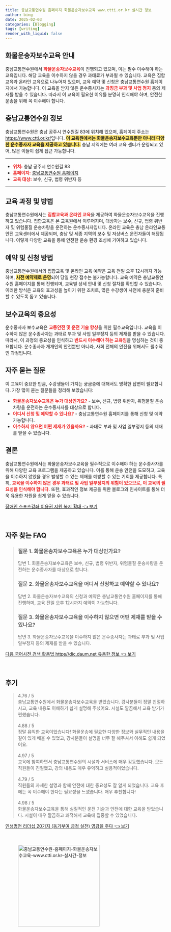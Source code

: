 ```yaml
---
title: 충남교통연수원 홈페이지 화물운송자보수교육 www.ctti.or.kr 실시간 정보
author: bing
date: 2025-02-03
categories: [Blogging]
tags: [writing]
render_with_liquid: false
---
```



<h2 id='화물운송자보수교육 안내'>화물운송자보수교육 안내</h2>

<p>충남교통연수원에서 <b><span style="color: #ee2323;">화물운송자보수교육</span></b>이 진행되고 있으며, 이는 필수 이수해야 하는 교육입니다. 해당 교육을 이수하지 않을 경우 과태료가 부과될 수 있습니다. 교육은 집합교육과 온라인 교육으로 나누어져 있으며, 교육 예약 및 신청은 충남교통연수원 홈페이지에서 가능합니다. 이 교육을 받지 않은 운수종사자는 <b><span style="color: #ee2323;">과징금 부과 및 사업 정지</span></b> 등의 제재를 받을 수 있습니다. 따라서 이 교육이 필요한 이유를 분명히 인식해야 하며, 안전한 운송을 위해 꼭 이수해야 합니다.</p>

<h2 id='충남교통연수원 정보'>충남교통연수원 정보</h2>

<p>충남교통연수원은 충남 공주시 연수원길 83에 위치해 있으며, 홈페이지 주소는 <a href="https://www.ctti.or.kr/">https://www.ctti.or.kr/</a>입니다. <b><span style="background-color: #ffe066;">이 교육원에서는 화물운송자보수교육뿐만 아니라 다양한 운수종사자 교육을 제공하고 있습니다.</span></b> 충남 지역에는 여러 교육 센터가 운영되고 있어, 많은 이들이 쉽게 접근 가능합니다.</p>

<hr />

<ul>
    <li><b><span style="color: #ee2323;">위치:</span></b> 충남 공주시 연수원길 83</li>
    <li><b><span style="color: #ee2323;">홈페이지:</span></b> <a href="https://www.ctti.or.kr/">충남교통연수원 홈페이지</a></li>
    <li><b><span style="color: #ee2323;">교육 대상:</span></b> 보수, 신규, 법령 위반자 등</li>
</ul>

<hr />

<h2 id='교육 과정 및 방법'>교육 과정 및 방법</h2>

<p>충남교통연수원에서는 <b><span style="color: #ee2323;">집합교육과 온라인 교육</span></b>을 제공하여 화물운송자보수교육을 진행하고 있습니다. 집합교육은 본 교육원에서 이루어지며, 대상자는 보수, 신규, 법령 위반자 및 위험물질 운송차량을 운전하는 운수종사자입니다. 온라인 교육은 충남 온라인교통안전 교육센터에서 제공되며, 충남 및 세종 지역의 보수 및 저상버스 운전자들이 해당됩니다. 이렇게 다양한 교육을 통해 안전한 운송 환경 조성에 기여하고 있습니다.</p>

<h2 id='예약 및 신청 방법'>예약 및 신청 방법</h2>

<p>충남교통연수원에서의 집합교육 및 온라인 교육 예약은 교육 전일 오후 12시까지 가능하며, <b><span style="background-color: #ffe066;">사전 예약제로 운영</span></b>되어 당일 현장 접수는 불가능합니다. 교육 예약은 충남교통연수원 홈페이지를 통해 진행되며, 교육별 상세 안내 및 신청 절차를 확인할 수 있습니다. 이러한 방식은 교육의 효과성을 높이기 위한 조치로, 많은 수강생이 사전에 충분히 준비할 수 있도록 돕고 있습니다.</p>

<h2 id='보수교육의 중요성'>보수교육의 중요성</h2>

<p>운수종사자 보수교육은 <b><span style="color: #ee2323;">교통안전 및 운전 기술 향상</span></b>을 위한 필수교육입니다. 교육을 이수하지 않은 운수종사자는 과태료 부과 및 사업 일부정지 등의 제재를 받을 수 있습니다. 따라서, 이 과정의 중요성을 인식하고 <b><span style="color: #ee2323;">반드시 이수해야 하는 교육임</span></b>을 명심하는 것이 중요합니다. 운수종사자 개개인의 안전뿐만 아니라, 사회 전체의 안전을 위해서도 필수적인 과정입니다.</p>

<h2 id='자주 묻는 질문'>자주 묻는 질문</h2>

<p>이 교육이 중요한 만큼, 수강생들이 가지는 궁금증에 대해서도 명확한 답변이 필요합니다. 가장 많이 묻는 질문들을 정리해 보았습니다:</p>

<ul>
    <li><b><span style="color: #ee2323;">화물운송자보수교육은 누가 대상인가요?</span></b> - 보수, 신규, 법령 위반자, 위험물질 운송차량을 운전하는 운수종사자를 대상으로 합니다.</li>
    <li><b><span style="color: #ee2323;">어디서 신청 및 예약할 수 있나요?</span></b> - 충남교통연수원 홈페이지를 통해 신청 및 예약 가능합니다.</li>
    <li><b><span style="color: #ee2323;">이수하지 않으면 어떤 제재가 있을까요?</span></b> - 과태료 부과 및 사업 일부정지 등의 제재를 받을 수 있습니다.</li>
</ul>

<h2 id='결론'>결론</h2>

<p>충남교통연수원에서는 화물운송자보수교육을 필수적으로 이수해야 하는 운수종사자를 위해 다양한 교육 프로그램을 제공하고 있습니다. 이를 통해 운송 안전을 도모하고, 교육을 이수하지 않았을 경우 발생할 수 있는 제재를 예방할 수 있는 기회를 제공합니다. 특히, <b><span style="color: #ee2323;">교육을 이수하지 않은 경우 과태료 및 사업 일부정지의 위험이 있으므로, 이 교육의 필요성을 인식해야 합니다.</span></b> 또한, 효과적인 정보 제공을 위한 블로그와 인사이트를 통해 더욱 유용한 자원을 쉽게 얻을 수 있습니다.</p>


<p><a class="click-button" title="장애인 스포츠강좌 이용권 지원 복지 확대" href="https://24nara.github.io/posts/%EC%9E%A5%EC%95%A0%EC%9D%B8-%EC%8A%A4%ED%8F%AC%EC%B8%A0%EA%B0%95%EC%A2%8C-%EC%9D%B4%EC%9A%A9%EA%B6%8C-%EC%A7%80%EC%9B%90-%EB%B3%B5%EC%A7%80-%ED%99%95%EB%8C%80/" rel="dofollow">장애인 스포츠강좌 이용권 지원 복지 확대 👈 보기</a></p><br>
<h2 id='자주_찾는_FAQ'>자주 찾는 FAQ</h2>
<div itemscope="" itemtype="https://schema.org/FAQPage"> 
<blockquote> 
<div itemscope="" itemprop="mainEntity" itemtype="https://schema.org/Question"> 
<h3 itemprop="name">질문 1. 화물운송자보수교육은 누가 대상인가요?</h3> 
<div itemscope="" itemprop="acceptedAnswer" itemtype="https://schema.org/Answer"> 
<span itemprop="text"> 
<p>답변 1. 화물운송자보수교육은 보수, 신규, 법령 위반자, 위험물질 운송차량을 운전하는 운수종사자를 대상으로 합니다.</p> 
</span> 
</div> 
</div> 
<div itemscope="" itemprop="mainEntity" itemtype="https://schema.org/Question"> 
<h3 itemprop="name">질문 2. 화물운송자보수교육을 어디서 신청하고 예약할 수 있나요?</h3> 
<div itemscope="" itemprop="acceptedAnswer" itemtype="https://schema.org/Answer"> 
<span itemprop="text"> 
<p>답변 2. 화물운송자보수교육의 신청과 예약은 충남교통연수원 홈페이지를 통해 진행하며, 교육 전일 오후 12시까지 예약이 가능합니다.</p> 
</span> 
</div> 
</div> 
<div itemscope="" itemprop="mainEntity" itemtype="https://schema.org/Question"> 
<h3 itemprop="name">질문 3. 화물운송자보수교육을 이수하지 않으면 어떤 제재를 받을 수 있나요?</h3> 
<div itemscope="" itemprop="acceptedAnswer" itemtype="https://schema.org/Answer"> 
<span itemprop="text"> 
<p>답변 3. 화물운송자보수교육을 이수하지 않은 운수종사자는 과태료 부과 및 사업 일부정지 등의 제재를 받을 수 있습니다.</p> 
</span> 
</div> 
</div> 
</blockquote> 
</div>
<p><a class="click-button" title="다음 국어사전 검색 활용법 https//dic.daum.net 유용한 정보" href="https://24nara.github.io/posts/%EB%8B%A4%EC%9D%8C-%EA%B5%AD%EC%96%B4%EC%82%AC%EC%A0%84-%EA%B2%80%EC%83%89-%ED%99%9C%EC%9A%A9%EB%B2%95-httpsdic.daum.net-%EC%9C%A0%EC%9A%A9%ED%95%9C-%EC%A0%95%EB%B3%B4/" rel="dofollow">다음 국어사전 검색 활용법 https//dic.daum.net 유용한 정보 👈 보기</a></p><br>
<h2 id='후기'>후기</h2>
<div itemscope itemtype="https://schema.org/Product">
  <blockquote>
  <div itemprop="review" itemscope itemtype="https://schema.org/Review">
      <div itemprop="reviewRating" itemscope itemtype="https://schema.org/Rating"> <span itemprop="ratingValue">4.76</span> / <span itemprop="bestRating">5</span> </div>
      <span itemprop="reviewBody">충남교통연수원에서 화물운송자보수교육을 받았습니다. 강사분들이 정말 친절하시고, 교육 내용도 이해하기 쉽게 설명해 주셨어요. 시설도 깔끔해서 교육 받기가 편했습니다.</span>
  </div>
  <br>
  <div itemprop="review" itemscope itemtype="https://schema.org/Review">
      <div itemprop="reviewRating" itemscope itemtype="https://schema.org/Rating"> <span itemprop="ratingValue">4.88</span> / <span itemprop="bestRating">5</span> </div>
      <span itemprop="reviewBody">정말 유익한 교육이었습니다! 화물운송에 필요한 다양한 정보와 실무적인 내용을 깊이 있게 배울 수 있었고, 강사분들이 설명을 너무 잘 해주셔서 이해도 쉽게 되었어요.</span>
  </div>
  <br>
  <div itemprop="review" itemscope itemtype="https://schema.org/Review">
      <div itemprop="reviewRating" itemscope itemtype="https://schema.org/Rating"> <span itemprop="ratingValue">4.97</span> / <span itemprop="bestRating">5</span> </div>
      <span itemprop="reviewBody">교육에 참여하면서 충남교통연수원의 시설과 서비스에 매우 감동했습니다. 모든 직원들이 친절했고, 강의 내용도 매우 유익하고 실용적이었습니다.</span>
  </div>
  <br>
  <div itemprop="review" itemscope itemtype="https://schema.org/Review">
      <div itemprop="reviewRating" itemscope itemtype="https://schema.org/Rating"> <span itemprop="ratingValue">4.79</span> / <span itemprop="bestRating">5</span> </div>
      <span itemprop="reviewBody">직원들의 자세한 설명과 함께 안전에 대한 중요성도 잘 알게 되었습니다. 교육 후에는 꼭 이수해야 한다는 필요성을 느꼈습니다. 매우 추천합니다!</span>
  </div>
  <br>
  <div itemprop="review" itemscope itemtype="https://schema.org/Review">
      <div itemprop="reviewRating" itemscope itemtype="https://schema.org/Rating"> <span itemprop="ratingValue">4.98</span> / <span itemprop="bestRating">5</span> </div>
      <span itemprop="reviewBody">화물운송자보수교육을 통해 실질적인 운전 기술과 안전에 대한 교육을 받았습니다. 시설이 매우 깔끔하고 쾌적해서 교육에 집중할 수 있었습니다.</span>
  </div>
  </blockquote>
</div>
<p><a class="click-button" title="인생명언 리더십 20가지 (동기부여 긍정 실천) 영감을 주다" href="https://24nara.github.io/posts/%EC%9D%B8%EC%83%9D%EB%AA%85%EC%96%B8-%EB%A6%AC%EB%8D%94%EC%8B%AD-20%EA%B0%80%EC%A7%80-(%EB%8F%99%EA%B8%B0%EB%B6%80%EC%97%AC-%EA%B8%8D%EC%A0%95-%EC%8B%A4%EC%B2%9C)-%EC%98%81%EA%B0%90%EC%9D%84-%EC%A3%BC%EB%8B%A4/" rel="dofollow">인생명언 리더십 20가지 (동기부여 긍정 실천) 영감을 주다 👈 보기</a></p><br>
<figure class="image"><img src="https://24nara.github.io/assets/img/thumbnail/충남교통연수원-홈페이지-화물운송자보수교육-www.ctti.or.kr-실시간-정보.webp" alt="충남교통연수원-홈페이지-화물운송자보수교육-www.ctti.or.kr-실시간-정보" width="256" height="256"></figure>